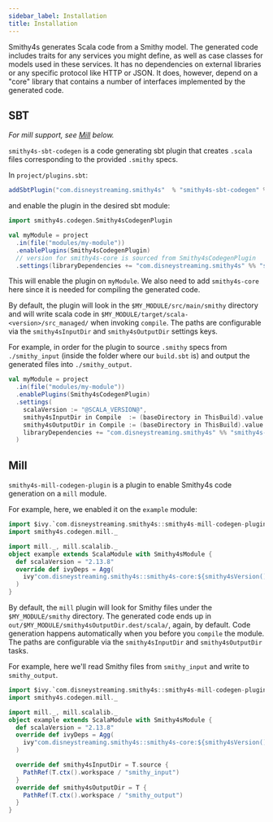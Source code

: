```yaml
---
sidebar_label: Installation
title: Installation
---
```


Smithy4s generates Scala code from a Smithy model. The generated code includes traits for any services you might define, as well as case classes for models used in these services. It has no dependencies on external libraries or any specific protocol like HTTP or JSON. It does, however, depend on a "core" library that contains a number of interfaces implemented by the generated code.

## SBT

_For mill support, see [Mill](#mill) below._

`smithy4s-sbt-codegen` is a code generating sbt plugin that creates `.scala` files corresponding to the provided `.smithy` specs.

In `project/plugins.sbt`:

```scala
addSbtPlugin("com.disneystreaming.smithy4s"  % "smithy4s-sbt-codegen" % "@VERSION@")
```

and enable the plugin in the desired sbt module:

```scala
import smithy4s.codegen.Smithy4sCodegenPlugin

val myModule = project
  .in(file("modules/my-module"))
  .enablePlugins(Smithy4sCodegenPlugin)
  // version for smithy4s-core is sourced from Smithy4sCodegenPlugin
  .settings(libraryDependencies += "com.disneystreaming.smithy4s" %% "smithy4s-core" % smithy4sVersion.value)
```

This will enable the plugin on `myModule`. We also need to add `smithy4s-core ` here since it is needed for compiling the generated code.

By default, the plugin will look in the `$MY_MODULE/src/main/smithy` directory and will write scala code in `$MY_MODULE/target/scala-<version>/src_managed/` when invoking `compile`. The paths are configurable via the `smithy4sInputDir` and `smithy4sOutputDir` settings keys.

For example, in order for the plugin to source `.smithy` specs from `./smithy_input` (inside the folder where our `build.sbt` is) and output the generated files into `./smithy_output`.

```scala
val myModule = project
  .in(file("modules/my-module"))
  .enablePlugins(Smithy4sCodegenPlugin)
  .settings(
    scalaVersion := "@SCALA_VERSION@",
    smithy4sInputDir in Compile  := (baseDirectory in ThisBuild).value / "smithy_input",
    smithy4sOutputDir in Compile := (baseDirectory in ThisBuild).value / "smithy_output",
    libraryDependencies += "com.disneystreaming.smithy4s" %% "smithy4s-core" % smithy4sVersion.value
  )
```

## Mill

`smithy4s-mill-codegen-plugin` is a plugin to enable Smithy4s code generation on a `mill` module.

For example, here, we enabled it on the `example` module:

```scala
import $ivy.`com.disneystreaming.smithy4s::smithy4s-mill-codegen-plugin::@VERSION@`
import smithy4s.codegen.mill._

import mill._, mill.scalalib._
object example extends ScalaModule with Smithy4sModule {
  def scalaVersion = "2.13.8"
  override def ivyDeps = Agg(
    ivy"com.disneystreaming.smithy4s::smithy4s-core:${smithy4sVersion()}"
  )
}
```

By default, the `mill` plugin will look for Smithy files under the `$MY_MODULE/smithy` directory. The generated code ends up in `out/$MY_MODULE/smithy4sOutputDir.dest/scala/`, again, by default. Code generation happens automatically when you before you `compile` the module. The paths are configurable via the `smithy4sInputDir` and `smithy4sOutputDir` tasks.

For example, here we'll read Smithy files from `smithy_input` and write to `smithy_output`.

```scala
import $ivy.`com.disneystreaming.smithy4s::smithy4s-mill-codegen-plugin::@VERSION@`
import smithy4s.codegen.mill._

import mill._, mill.scalalib._
object example extends ScalaModule with Smithy4sModule {
  def scalaVersion = "2.13.8"
  override def ivyDeps = Agg(
    ivy"com.disneystreaming.smithy4s::smithy4s-core:${smithy4sVersion()}"
  )

  override def smithy4sInputDir = T.source {
    PathRef(T.ctx().workspace / "smithy_input")
  }
  override def smithy4sOutputDir = T {
    PathRef(T.ctx().workspace / "smithy_output")
  }
}
```